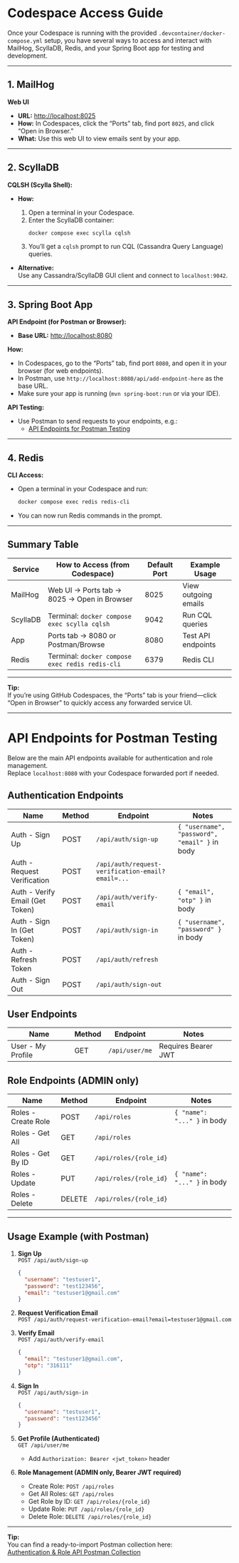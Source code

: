 # Codespace Access Guide

Once your Codespace is running with the provided `.devcontainer/docker-compose.yml` setup, you have several ways to access and interact with MailHog, ScyllaDB, Redis, and your Spring Boot app for testing and development.

---

## 1. MailHog

**Web UI**  
- **URL:** [http://localhost:8025](http://localhost:8025)
- **How:** In Codespaces, click the “Ports” tab, find port `8025`, and click “Open in Browser.”
- **What:** Use this web UI to view emails sent by your app.

---

## 2. ScyllaDB

**CQLSH (Scylla Shell):**
- **How:**
  1. Open a terminal in your Codespace.
  2. Enter the ScyllaDB container:
     ```sh
     docker compose exec scylla cqlsh
     ```
  3. You’ll get a `cqlsh` prompt to run CQL (Cassandra Query Language) queries.

- **Alternative:**  
  Use any Cassandra/ScyllaDB GUI client and connect to `localhost:9042`.

---

## 3. Spring Boot App

**API Endpoint (for Postman or Browser):**
- **Base URL:** [http://localhost:8080](http://localhost:8080)

**How:**
- In Codespaces, go to the “Ports” tab, find port `8080`, and open it in your browser (for web endpoints).
- In Postman, use `http://localhost:8080/api/add-endpoint-here` as the base URL.
- Make sure your app is running (`mvn spring-boot:run` or via your IDE).

**API Testing:**
- Use Postman to send requests to your endpoints, e.g.:
  - [API Endpoints for Postman Testing](#api-endpoints-for-postman-testing "Goto API Endpoints for Postman Testing")

---

## 4. Redis

**CLI Access:**
- Open a terminal in your Codespace and run:
  ```sh
  docker compose exec redis redis-cli
  ```
- You can now run Redis commands in the prompt.

---

## Summary Table

| Service   | How to Access (from Codespace)                  | Default Port | Example Usage         |
|-----------|-------------------------------------------------|--------------|----------------------|
| MailHog   | Web UI → Ports tab → 8025 → Open in Browser     | 8025         | View outgoing emails |
| ScyllaDB  | Terminal: `docker compose exec scylla cqlsh`    | 9042         | Run CQL queries      |
| App       | Ports tab → 8080 or Postman/Browse              | 8080         | Test API endpoints   |
| Redis     | Terminal: `docker compose exec redis redis-cli` | 6379         | Redis CLI            |

---

**Tip:**  
If you’re using GitHub Codespaces, the “Ports” tab is your friend—click “Open in Browser” to quickly access any forwarded service UI.

---

# API Endpoints for Postman Testing

Below are the main API endpoints available for authentication and role management.  
Replace `localhost:8080` with your Codespace forwarded port if needed.

## **Authentication Endpoints**

| Name                            | Method | Endpoint                                         | Notes                             |
|----------------------------------|--------|--------------------------------------------------|-----------------------------------|
| Auth - Sign Up                  | POST   | `/api/auth/sign-up`                              | `{ "username", "password", "email" }` in body |
| Auth - Request Verification     | POST   | `/api/auth/request-verification-email?email=...` |                                   |
| Auth - Verify Email (Get Token) | POST   | `/api/auth/verify-email`                         | `{ "email", "otp" }` in body      |
| Auth - Sign In (Get Token)      | POST   | `/api/auth/sign-in`                              | `{ "username", "password" }` in body |
| Auth - Refresh Token            | POST   | `/api/auth/refresh`                              |                                   |
| Auth - Sign Out                 | POST   | `/api/auth/sign-out`                             |                                   |

## **User Endpoints**

| Name             | Method | Endpoint              | Notes             |
|------------------|--------|-----------------------|-------------------|
| User - My Profile| GET    | `/api/user/me`        | Requires Bearer JWT |

## **Role Endpoints** (ADMIN only)

| Name                  | Method | Endpoint                   | Notes                        |
|-----------------------|--------|----------------------------|------------------------------|
| Roles - Create Role   | POST   | `/api/roles`               | `{ "name": "..." }` in body  |
| Roles - Get All       | GET    | `/api/roles`               |                              |
| Roles - Get By ID     | GET    | `/api/roles/{role_id}`     |                              |
| Roles - Update        | PUT    | `/api/roles/{role_id}`     | `{ "name": "..." }` in body  |
| Roles - Delete        | DELETE | `/api/roles/{role_id}`     |                              |

---

## **Usage Example (with Postman)**

1. **Sign Up**  
   `POST /api/auth/sign-up`  
   ```json
   {
     "username": "testuser1",
     "password": "test123456",
     "email": "testuser1@gmail.com"
   }
   ```

2. **Request Verification Email**  
   `POST /api/auth/request-verification-email?email=testuser1@gmail.com`

3. **Verify Email**  
   `POST /api/auth/verify-email`  
   ```json
   {
     "email": "testuser1@gmail.com",
     "otp": "316111"
   }
   ```

4. **Sign In**  
   `POST /api/auth/sign-in`  
   ```json
   {
     "username": "testuser1",
     "password": "test123456"
   }
   ```

5. **Get Profile (Authenticated)**  
   `GET /api/user/me`  
   - Add `Authorization: Bearer <jwt_token>` header

6. **Role Management (ADMIN only, Bearer JWT required)**  
   - Create Role: `POST /api/roles`  
   - Get All Roles: `GET /api/roles`  
   - Get Role by ID: `GET /api/roles/{role_id}`  
   - Update Role: `PUT /api/roles/{role_id}`  
   - Delete Role: `DELETE /api/roles/{role_id}`  

---

**Tip:**  
You can find a ready-to-import Postman collection here:  
[Authentication & Role API Postman Collection](https://github.com/Chris-Basson-Grundling/spring-boot-security-scylladb/blob/8a600e6a34804160c755f1fead08552501f8c166/postman/Authentication_postman_collection.json)
